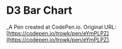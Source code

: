 # D3 Bar Chart
 _A Pen created at CodePen.io. Original URL: [https://codepen.io/trowk/pen/eYmPLPZ](https://codepen.io/trowk/pen/eYmPLPZ).

 